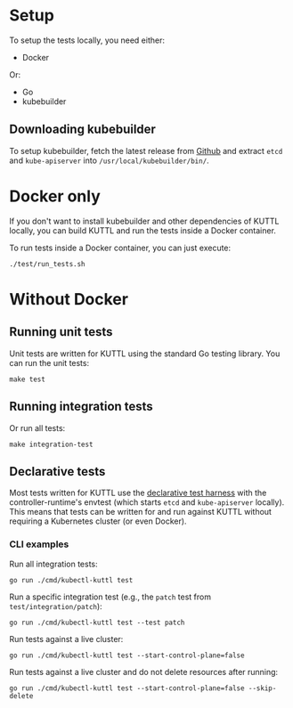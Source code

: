 # Setup

To setup the tests locally, you need either:

* Docker

Or:

* Go
* kubebuilder

## Downloading kubebuilder

To setup kubebuilder, fetch the latest release from [Github](https://github.com/kubernetes-sigs/kubebuilder/releases) and extract `etcd` and `kube-apiserver` into `/usr/local/kubebuilder/bin/`.

# Docker only

If you don't want to install kubebuilder and other dependencies of KUTTL locally, you can build KUTTL and run the tests inside a Docker container.

To run tests inside a Docker container, you can just execute:

`./test/run_tests.sh`


# Without Docker

## Running unit tests

Unit tests are written for KUTTL using the standard Go testing library. You can run the unit tests:

```
make test
```

## Running integration tests

Or run all tests:

```
make integration-test
```

## Declarative tests

Most tests written for KUTTL use the [declarative test harness](https://kuttl.dev) with the controller-runtime's envtest (which starts `etcd` and `kube-apiserver` locally). This means that tests can be written for and run against KUTTL without requiring a Kubernetes cluster (or even Docker).

### CLI examples

Run all integration tests:

```
go run ./cmd/kubectl-kuttl test
```

Run a specific integration test (e.g., the `patch` test from `test/integration/patch`):

```
go run ./cmd/kubectl-kuttl test --test patch
```

Run tests against a live cluster:

```
go run ./cmd/kubectl-kuttl test --start-control-plane=false
```

Run tests against a live cluster and do not delete resources after running:

```
go run ./cmd/kubectl-kuttl test --start-control-plane=false --skip-delete
```
